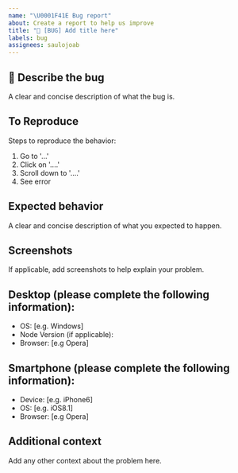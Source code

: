 ```yaml
---
name: "\U0001F41E Bug report"
about: Create a report to help us improve
title: "🐞 [BUG] Add title here"
labels: bug
assignees: saulojoab
---
```


## 🐛 **Describe the bug**

A clear and concise description of what the bug is.

## **To Reproduce**

Steps to reproduce the behavior:

1. Go to '...'
2. Click on '....'
3. Scroll down to '....'
4. See error

## **Expected behavior**

A clear and concise description of what you expected to happen.

## **Screenshots**

If applicable, add screenshots to help explain your problem.

## **Desktop (please complete the following information):**

- OS: [e.g. Windows]
- Node Version (if applicable):
- Browser: [e.g Opera]

## **Smartphone (please complete the following information):**

- Device: [e.g. iPhone6]
- OS: [e.g. iOS8.1]
- Browser: [e.g Opera]

## **Additional context**

Add any other context about the problem here.
